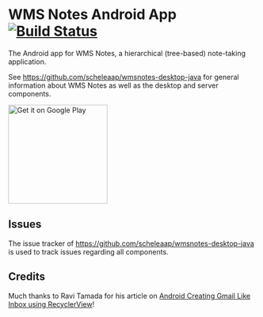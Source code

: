 # WMS Notes Android App [![Build Status](https://travis-ci.com/scheleaap/wmsnotes-android.svg?branch=master)](https://travis-ci.com/scheleaap/wmsnotes-android)

The Android app for WMS Notes, a hierarchical (tree-based) note-taking application.

See https://github.com/scheleaap/wmsnotes-desktop-java for general information about WMS Notes as well as the desktop and server components.

<a href='https://play.google.com/store/apps/details?id=info.maaskant.wmsnotes'><img alt='Get it on Google Play' src='https://play.google.com/intl/en_us/badges/images/generic/en_badge_web_generic.png' width="200"/></a>

## Issues

The issue tracker of https://github.com/scheleaap/wmsnotes-desktop-java is used to track issues regarding all components.

## Credits

Much thanks to Ravi Tamada for his article on [Android Creating Gmail Like Inbox using RecyclerView](https://www.androidhive.info/2017/02/android-creating-gmail-like-inbox-using-recyclerview/)!
